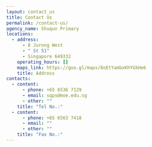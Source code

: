 ```yaml
---
layout: contact_us
title: Contact Us
permalink: /contact-us/
agency_name: Shuqun Primary
locations:
  - address:
      - 8 Jurong West
      - " St 51"
      - Singapore 649332
    operating_hours: []
    maps_link: https://goo.gl/maps/8oEtYambxKhYGkHe6
    title: Address
contacts:
  - content:
      - phone: +65 6536 7129
      - email: sqps@moe.edu.sg
      - other: ""
    title: "Tel No.:"
  - content:
      - phone: +65 6563 7418
      - email: ""
      - other: ""
    title: "Fax No.:"
---
```

